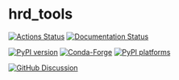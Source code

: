 # hrd_tools

[![Actions Status][actions-badge]][actions-link]
[![Documentation Status][rtd-badge]][rtd-link]

[![PyPI version][pypi-version]][pypi-link]
[![Conda-Forge][conda-badge]][conda-link]
[![PyPI platforms][pypi-platforms]][pypi-link]

[![GitHub Discussion][github-discussions-badge]][github-discussions-link]

<!-- SPHINX-START -->

<!-- prettier-ignore-start -->
[actions-badge]:            https://github.com/tacaswell/hrd_tools/workflows/CI/badge.svg
[actions-link]:             https://github.com/tacaswell/hrd_tools/actions
[conda-badge]:              https://img.shields.io/conda/vn/conda-forge/hrd_tools
[conda-link]:               https://github.com/conda-forge/hrd_tools-feedstock
[github-discussions-badge]: https://img.shields.io/static/v1?label=Discussions&message=Ask&color=blue&logo=github
[github-discussions-link]:  https://github.com/tacaswell/hrd_tools/discussions
[pypi-link]:                https://pypi.org/project/hrd_tools/
[pypi-platforms]:           https://img.shields.io/pypi/pyversions/hrd_tools
[pypi-version]:             https://img.shields.io/pypi/v/hrd_tools
[rtd-badge]:                https://readthedocs.org/projects/hrd_tools/badge/?version=latest
[rtd-link]:                 https://hrd_tools.readthedocs.io/en/latest/?badge=latest

<!-- prettier-ignore-end -->
